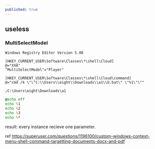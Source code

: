 ```yaml
---
published: true
---
```

## useless

### MultiSelectModel

```reg
Windows Registry Editor Version 5.00

[HKEY_CURRENT_USER\Software\Classes\*\shell\Cloud]
@="XXA"
"MultiSelectModel"="Player"

[HKEY_CURRENT_USER\Software\Classes\*\shell\Cloud\command]
@="cmd /k \"\"C:\\Users\\eight\\Downloads\\a1\\b.bat\" \"%1\"\""

;C:\Users\eight\Downloads\a1
```

```bat
@echo off
echo %1 
echo %2 
echo %3
echo %*
```

result:
every instance recieve one parameter.

ref
https://superuser.com/questions/1196100/custom-windows-context-menu-shell-command-targetting-documents-docx-and-pdf